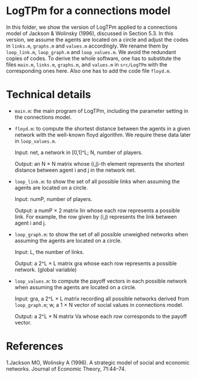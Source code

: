 # LogTPm for a connections model
In this folder, we show the version of LogTPm applied to a connections model of Jackson & Wolinsky (1996), discussed in Section 5.3. In this version, we assume the agents are located on a circle and adjust the codes in `links.m`, `graphs.m` and `values.m` accordingly. We rename them by `loop_link.m`, `loop_graph.m` and `loop_values.m`. We avoid the redundant copies of codes. To derive the whole software, one has to substitute the files `main.m`, `links.m`, `graphs.m`, and `values.m` in `src/LogTPm` with the corresponding ones here. Also one has to add the code file `floyd.m`.

# Technical details
- `main.m`: the main program of LogTPm, including the parameter setting in the connections model.
  
- `floyd.m`: to compute the shortest distance between the agents in a given network with the well-known floyd algorithm. We require these data later in `loop_values.m`.

  Input: net, a network in [0,1]^L; N, number of players.

  Output: an N × N matrix whose (i,j)-th element represents the shortest
 distance between agent i and j in the network net.

  
- `loop_link.m`: to show the set of all possible links when assuming the agents are located on a circle.
  
	 Input: numP, number of players.
  
	 Output: a numP × 2 matrix lin whose each row represents a possible link. For example, the row given by (i,j) represents the link between agent i and j. 

- `loop_graph.m`:  to show the set of all possible unweighed networks when assuming the agents are located on a circle.
  
  Input: L, the number of links.
  
  Output: a 2^L × L matrix gra whose each row represents a possible network. (global variable)
  
- `loop_values.m`: to compute the payoff vectors in each possible network when assuming the agents are located on a circle.
  
  Input: gra, a 2^L × L matrix recording all possible networks derived from `loop_graph.m`; w, a 1 × N vector of social values in connections model.
  
  Output: a 2^L × N matrix Va whose each row corresponds to the payoff vector.

# References
1.Jackson MO, Wolinsky A (1996). A strategic model of social and economic networks. Journal of Economic Theory, 71:44–74.
